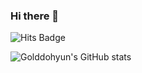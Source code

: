 ### Hi there 👋

![Hits Badge](https://hits.seeyoufarm.com/api/count/incr/badge.svg?url={https://github.com/golddohyun}&count_bg=%2379C83D&title_bg=%23555555&icon=&icon_color=%23E7E7E7&title=hits&edge_flat=false)

![Golddohyun's GitHub stats](https://github-readme-stats.vercel.app/api?username=golddohyun&show_icons=true&theme=tokyonight)





<!--
**golddohyun/golddohyun** is a ✨ _special_ ✨ repository because its `README.md` (this file) appears on your GitHub profile.

Here are some ideas to get you started:

- 🔭 I’m currently working on ...
- 🌱 I’m currently learning ...
- 👯 I’m looking to collaborate on ...
- 🤔 I’m looking for help with ...
- 💬 Ask me about ...
- 📫 How to reach me: ...
- 😄 Pronouns: ...
- ⚡ Fun fact: ...
-->
